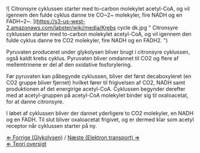 ![ Citronsyre cyklussen starter med to-carbon molekylet acetyl-CoA, og vil igennem den fulde cyklus danne tre CO~2~ molekyler, fire NADH og en FADH~2~.  ](https://s3-us-west-2.amazonaws.com/labster/wiki/media/Krebs cycle dk.jpg " Citronsyre cyklussen starter med to-carbon molekylet acetyl-CoA, og vil igennem den fulde cyklus danne tre CO2 molekyler, fire NADH og en FADH2. ")

Pyruvaten produceret under glykolysen bliver brugt i citronsyre
cyklussen, også kaldt krebs cyklus. Pyruvaten bliver omdannet til CO2 og
flere af mellemtrinene er del af den oxidative fosforylering.

Før pyruvaten kan påbegynde cyklussen, bliver det først decaboxyleret
(en CO2 gruppe bliver fjernet) hvilket fører til frigivelsen af CO2,
NADH samt produktionen af det energirige acetyl-CoA. Cyklussen begynder
derefter med at acetyl-gruppen på acetyl-CoA molekylet binder sig til
oxaloacetat, for at danne citronsyre.

I løbet af cyklussen bliver der dannet yderligere to CO2 molekyler, en
NADH og en FADH. Til slut bliver oxaloacetat frigivet, og er dermed klar
som acetyl receptor når cyklussen starter på ny.

[⇐ Forrige (Glykolysen)](/wiki/Glykolysen "wikilink") / [Næste (Elektron
transport) ⇒](/wiki/Elektron_transport "wikilink")\
[⇐ Teori oversigt ](/wiki/Fermenteringscase "wikilink")

